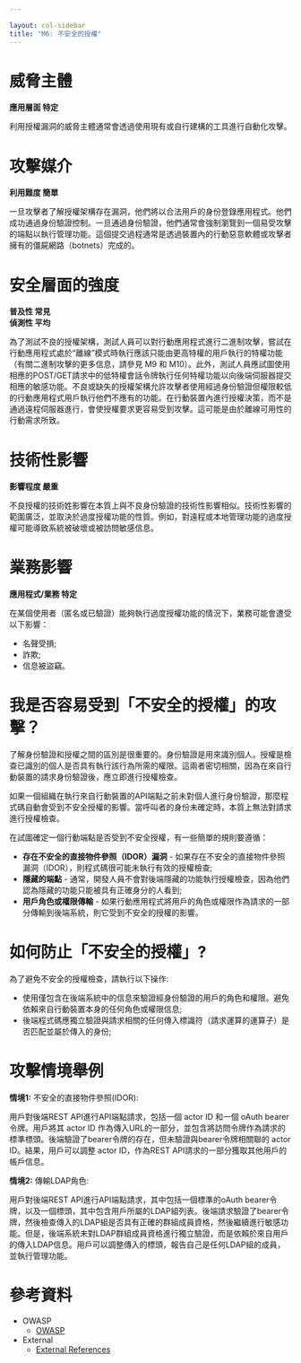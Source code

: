 ```yaml
---

layout: col-sidebar
title: "M6: 不安全的授權"
---
```


# 威脅主體

**應用層面 特定**

利用授權漏洞的威脅主體通常會透過使用現有或自行建構的工具進行自動化攻擊。

# 攻擊媒介	

**利用難度 簡單**

一旦攻擊者了解授權架構存在漏洞，他們將以合法用戶的身份登錄應用程式。他們成功通過身份驗證控制。一旦通過身份驗證，他們通常會強制瀏覽到一個易受攻擊的端點以執行管理功能。這個提交過程通常是透過裝置內的行動惡意軟體或攻擊者擁有的僵屍網路（botnets）完成的。

# 安全層面的強度	

**普及性 常見** <br />
**偵測性 平均**

為了測試不良的授權架構，測試人員可以對行動應用程式進行二進制攻擊，嘗試在行動應用程式處於“離線”模式時執行應該只能由更高特權的用戶執行的特權功能（有關二進制攻擊的更多信息，請參見 M9 和 M10）。此外，測試人員應試圖使用相應的POST/GET請求中的低特權會話令牌執行任何特權功能以向後端伺服器提交相應的敏感功能。不良或缺失的授權架構允許攻擊者使用經過身份驗證但權限較低的行動應用程式用戶執行他們不應有的功能。在行動裝置內進行授權決策，而不是通過遠程伺服器進行，會使授權要求更容易受到攻擊。這可能是由於離線可用性的行動需求所致。

# 技術性影響

**影響程度 嚴重**

不良授權的技術姓影響在本質上與不良身份驗證的技術性影響相似。技術性影響的範圍廣泛，並取決於過度授權功能的性質。例如，對遠程或本地管理功能的過度授權可能導致系統被破壞或被訪問敏感信息。

# 業務影響
	
**應用程式/業務 特定** 
		

在某個使用者（匿名或已驗證）能夠執行過度授權功能的情況下，業務可能會遭受以下影響：
- 名聲受損;
- 詐欺; 
- 信息被盜竊。

# 我是否容易受到「不安全的授權」的攻擊？

了解身份驗證和授權之間的區別是很重要的。身份驗證是用來識別個人。授權是檢查已識別的個人是否具有執行該行為所需的權限。這兩者密切相關，因為在來自行動裝置的請求身份驗證後，應立即進行授權檢查。

如果一個組織在執行來自行動裝置的API端點之前未對個人進行身份驗證，那麼程式碼自動會受到不安全授權的影響。當呼叫者的身份未確定時，本質上無法對請求進行授權檢查。

在試圖確定一個行動端點是否受到不安全授權，有一些簡單的規則要遵循：

- **存在不安全的直接物件參照（IDOR）漏洞** - 如果存在不安全的直接物件參照漏洞（IDOR），則程式碼很可能未執行有效的授權檢查;
- **隱藏的端點** - 通常，開發人員不會對後端隱藏的功能執行授權檢查，因為他們認為隱藏的功能只能被具有正確身分的人看到;
- **用戶角色或權限傳輸** -  如果行動應用程式將用戶的角色或權限作為請求的一部分傳輸到後端系統，則它受到不安全的授權的影響。

# 如何防止「不安全的授權」?

為了避免不安全的授權檢查，請執行以下操作:

- 使用僅包含在後端系統中的信息來驗證經身份驗證的用戶的角色和權限。避免依賴來自行動裝置本身的任何角色或權限信息;
- 後端程式碼應獨立驗證與請求相關的任何傳入標識符（請求運算的運算子）是否匹配並屬於傳入的身份;

# 攻擊情境舉例

**情境1:** 不安全的直接物件參照(IDOR):

用戶對後端REST API進行API端點請求，包括一個 actor ID 和一個 oAuth bearer 令牌。用戶將其 actor ID 作為傳入URL的一部分，並包含將訪問令牌作為請求的標準標頭。後端驗證了bearer令牌的存在，但未驗證與bearer令牌相關聯的 actor ID。結果，用戶可以調整 actor ID，作為REST API請求的一部分獲取其他用戶的帳戶信息。

**情境2:** 傳輸LDAP角色:

用戶對後端REST API進行API端點請求，其中包括一個標準的oAuth bearer令牌，以及一個標頭，其中包含用戶所屬的LDAP組列表。後端請求驗證了bearer令牌，然後檢查傳入的LDAP組是否具有正確的群組成員資格，然後繼續進行敏感功能。但是，後端系統未對LDAP群組成員資格進行獨立驗證，而是依賴於來自用戶的傳入LDAP信息。用戶可以調整傳入的標頭，報告自己是任何LDAP組的成員，並執行管理功能。

# 參考資料

- OWASP
  - [OWASP](https://www.owasp.org/)
- External
  - [External References](http://cwe.mitre.org/)